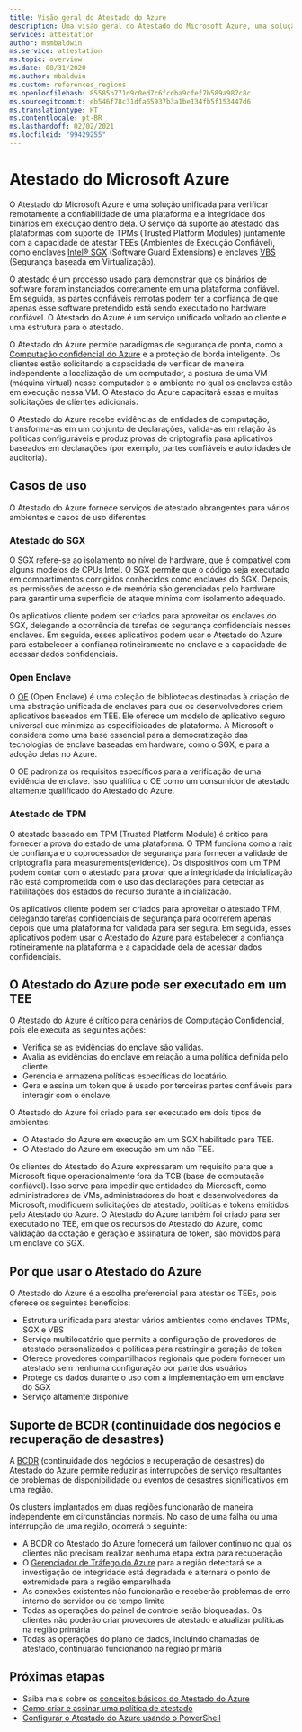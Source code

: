```yaml
---
title: Visão geral do Atestado do Azure
description: Uma visão geral do Atestado do Microsoft Azure, uma solução usada para atestar TEEs (Ambientes de Execução Confiáveis)
services: attestation
author: msmbaldwin
ms.service: attestation
ms.topic: overview
ms.date: 08/31/2020
ms.author: mbaldwin
ms.custom: references_regions
ms.openlocfilehash: 85585b771d9c0ed7c6fcdba9cfef7b589a987c8c
ms.sourcegitcommit: eb546f78c31dfa65937b3a1be134fb5f153447d6
ms.translationtype: HT
ms.contentlocale: pt-BR
ms.lasthandoff: 02/02/2021
ms.locfileid: "99429255"
---
```

# <a name="microsoft-azure-attestation"></a>Atestado do Microsoft Azure 

O Atestado do Microsoft Azure é uma solução unificada para verificar remotamente a confiabilidade de uma plataforma e a integridade dos binários em execução dentro dela. O serviço dá suporte ao atestado das plataformas com suporte de TPMs (Trusted Platform Modules) juntamente com a capacidade de atestar TEEs (Ambientes de Execução Confiável), como enclaves [Intel® SGX](https://www.intel.com/content/www/us/en/architecture-and-technology/software-guard-extensions.html) (Software Guard Extensions) e enclaves [VBS](/windows-hardware/design/device-experiences/oem-vbs) (Segurança baseada em Virtualização). 

O atestado é um processo usado para demonstrar que os binários de software foram instanciados corretamente em uma plataforma confiável. Em seguida, as partes confiáveis remotas podem ter a confiança de que apenas esse software pretendido está sendo executado no hardware confiável. O Atestado do Azure é um serviço unificado voltado ao cliente e uma estrutura para o atestado.

O Atestado do Azure permite paradigmas de segurança de ponta, como a [Computação confidencial do Azure](../confidential-computing/overview.md) e a proteção de borda inteligente. Os clientes estão solicitando a capacidade de verificar de maneira independente a localização de um computador, a postura de uma VM (máquina virtual) nesse computador e o ambiente no qual os enclaves estão em execução nessa VM. O Atestado do Azure capacitará essas e muitas solicitações de clientes adicionais.

O Atestado do Azure recebe evidências de entidades de computação, transforma-as em um conjunto de declarações, valida-as em relação às políticas configuráveis e produz provas de criptografia para aplicativos baseados em declarações (por exemplo, partes confiáveis e autoridades de auditoria).

## <a name="use-cases"></a>Casos de uso

O Atestado do Azure fornece serviços de atestado abrangentes para vários ambientes e casos de uso diferentes.

### <a name="sgx-attestation"></a>Atestado do SGX

O SGX refere-se ao isolamento no nível de hardware, que é compatível com alguns modelos de CPUs Intel. O SGX permite que o código seja executado em compartimentos corrigidos conhecidos como enclaves do SGX. Depois, as permissões de acesso e de memória são gerenciadas pelo hardware para garantir uma superfície de ataque mínima com isolamento adequado.

Os aplicativos cliente podem ser criados para aproveitar os enclaves do SGX, delegando a ocorrência de tarefas de segurança confidenciais nesses enclaves. Em seguida, esses aplicativos podem usar o Atestado do Azure para estabelecer a confiança rotineiramente no enclave e a capacidade de acessar dados confidenciais.

### <a name="open-enclave"></a>Open Enclave
O [OE](https://openenclave.io/sdk/) (Open Enclave) é uma coleção de bibliotecas destinadas à criação de uma abstração unificada de enclaves para que os desenvolvedores criem aplicativos baseados em TEE. Ele oferece um modelo de aplicativo seguro universal que minimiza as especificidades de plataforma. A Microsoft o considera como uma base essencial para a democratização das tecnologias de enclave baseadas em hardware, como o SGX, e para a adoção delas no Azure.

O OE padroniza os requisitos específicos para a verificação de uma evidência de enclave. Isso qualifica o OE como um consumidor de atestado altamente qualificado do Atestado do Azure.

### <a name="tpm-attestation"></a>Atestado de TPM 

O atestado baseado em TPM (Trusted Platform Module) é crítico para fornecer a prova do estado de uma plataforma. O TPM funciona como a raiz de confiança e o coprocessador de segurança para fornecer a validade de criptografia para measurements(evidence). Os dispositivos com um TPM podem contar com o atestado para provar que a integridade da inicialização não está comprometida com o uso das declarações para detectar as habilitações dos estados do recurso durante a inicialização. 

Os aplicativos cliente podem ser criados para aproveitar o atestado TPM, delegando tarefas confidenciais de segurança para ocorrerem apenas depois que uma plataforma for validada para ser segura. Em seguida, esses aplicativos podem usar o Atestado do Azure para estabelecer a confiança rotineiramente na plataforma e a capacidade dela de acessar dados confidenciais.

## <a name="azure-attestation-can-run-in-a-tee"></a>O Atestado do Azure pode ser executado em um TEE

O Atestado do Azure é crítico para cenários de Computação Confidencial, pois ele executa as seguintes ações:

- Verifica se as evidências do enclave são válidas.
- Avalia as evidências do enclave em relação a uma política definida pelo cliente.
- Gerencia e armazena políticas específicas do locatário.
- Gera e assina um token que é usado por terceiras partes confiáveis para interagir com o enclave.

O Atestado do Azure foi criado para ser executado em dois tipos de ambientes:
- O Atestado do Azure em execução em um SGX habilitado para TEE.
- O Atestado do Azure em execução em um não TEE.

Os clientes do Atestado do Azure expressaram um requisito para que a Microsoft fique operacionalmente fora da TCB (base de computação confiável). Isso serve para impedir que entidades da Microsoft, como administradores de VMs, administradores do host e desenvolvedores da Microsoft, modifiquem solicitações de atestado, políticas e tokens emitidos pelo Atestado do Azure. O Atestado do Azure também foi criado para ser executado no TEE, em que os recursos do Atestado do Azure, como validação da cotação e geração e assinatura de token, são movidos para um enclave do SGX.

## <a name="why-use-azure-attestation"></a>Por que usar o Atestado do Azure

O Atestado do Azure é a escolha preferencial para atestar os TEEs, pois oferece os seguintes benefícios: 

- Estrutura unificada para atestar vários ambientes como enclaves TPMs, SGX e VBS 
- Serviço multilocatário que permite a configuração de provedores de atestado personalizados e políticas para restringir a geração de token
- Oferece provedores compartilhados regionais que podem fornecer um atestado sem nenhuma configuração por parte dos usuários
- Protege os dados durante o uso com a implementação em um enclave do SGX
- Serviço altamente disponível 

## <a name="business-continuity-and-disaster-recovery-bcdr-support"></a>Suporte de BCDR (continuidade dos negócios e recuperação de desastres)

A [BCDR](../best-practices-availability-paired-regions.md) (continuidade dos negócios e recuperação de desastres) do Atestado do Azure permite reduzir as interrupções de serviço resultantes de problemas de disponibilidade ou eventos de desastres significativos em uma região.

Os clusters implantados em duas regiões funcionarão de maneira independente em circunstâncias normais. No caso de uma falha ou uma interrupção de uma região, ocorrerá o seguinte:

- A BCDR do Atestado do Azure fornecerá um failover contínuo no qual os clientes não precisam realizar nenhuma etapa extra para recuperação
- O [Gerenciador de Tráfego do Azure](../traffic-manager/index.yml) para a região detectará se a investigação de integridade está degradada e alternará o ponto de extremidade para a região emparelhada
- As conexões existentes não funcionarão e receberão problemas de erro interno do servidor ou de tempo limite
- Todas as operações do painel de controle serão bloqueadas. Os clientes não poderão criar provedores de atestado e atualizar políticas na região primária
- Todas as operações do plano de dados, incluindo chamadas de atestado, continuarão funcionando na região primária

## <a name="next-steps"></a>Próximas etapas
- Saiba mais sobre os [conceitos básicos do Atestado do Azure](basic-concepts.md)
- [Como criar e assinar uma política de atestado](author-sign-policy.md)
- [Configurar o Atestado do Azure usando o PowerShell](quickstart-powershell.md)
